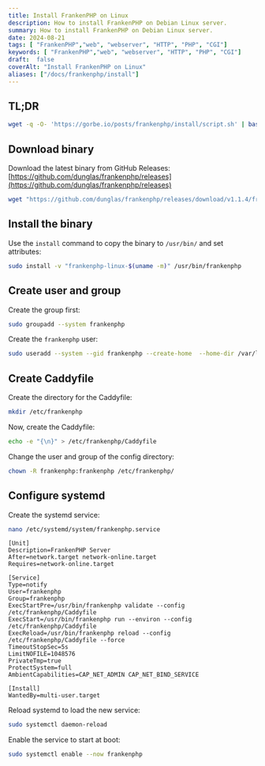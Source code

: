 ```yaml
---
title: Install FrankenPHP on Linux
description: How to install FrankenPHP on Debian Linux server.
summary: How to install FrankenPHP on Debian Linux server.
date: 2024-08-21
tags: [ "FrankenPHP","web", "webserver", "HTTP", "PHP", "CGI"]
keywords: [ "FrankenPHP","web", "webserver", "HTTP", "PHP", "CGI"]
draft:  false
coverAlt: "Install FrankenPHP on Linux"
aliases: ["/docs/frankenphp/install"]
---
```


## TL;DR

```bash
wget -q -O- 'https://gorbe.io/posts/frankenphp/install/script.sh' | bash -x -
```

## Download binary

Download the latest binary from GitHub Releases: [https://github.com/dunglas/frankenphp/releases](https://github.com/dunglas/frankenphp/releases)

```bash
wget "https://github.com/dunglas/frankenphp/releases/download/v1.1.4/frankenphp-linux-$(uname -m)"
```

## Install the binary

Use the `install` command to copy the binary to `/usr/bin/` and set attributes:

```bash
sudo install -v "frankenphp-linux-$(uname -m)" /usr/bin/frankenphp
```

## Create user and group

Create the group first:

```bash
sudo groupadd --system frankenphp
```

Create the `frankenphp` user:

```bash
sudo useradd --system --gid frankenphp --create-home  --home-dir /var/lib/frankenphp --shell /usr/sbin/nologin frankenphp
```

## Create Caddyfile

Create the directory for the Caddyfile:

```bash
mkdir /etc/frankenphp
```

Now, create the Caddyfile:

```bash
echo -e "{\n}" > /etc/frankenphp/Caddyfile
```

Change the user and group of the config directory:

```bash
chown -R frankenphp:frankenphp /etc/frankenphp/
```

## Configure systemd

Create the systemd service:

```bash
nano /etc/systemd/system/frankenphp.service
```

```systemd title="/etc/systemd/system/frankenphp.service"
[Unit]
Description=FrankenPHP Server
After=network.target network-online.target
Requires=network-online.target

[Service]
Type=notify
User=frankenphp
Group=frankenphp
ExecStartPre=/usr/bin/frankenphp validate --config /etc/frankenphp/Caddyfile
ExecStart=/usr/bin/frankenphp run --environ --config /etc/frankenphp/Caddyfile
ExecReload=/usr/bin/frankenphp reload --config /etc/frankenphp/Caddyfile --force
TimeoutStopSec=5s
LimitNOFILE=1048576
PrivateTmp=true
ProtectSystem=full
AmbientCapabilities=CAP_NET_ADMIN CAP_NET_BIND_SERVICE

[Install]
WantedBy=multi-user.target
```

Reload systemd to load the new service:

```bash
sudo systemctl daemon-reload
```

Enable the service to start at boot:

```bash
sudo systemctl enable --now frankenphp
```